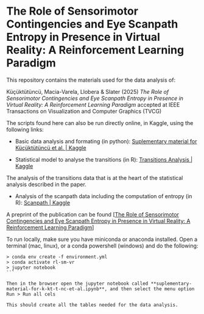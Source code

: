 # The Role of Sensorimotor Contingencies and Eye Scanpath Entropy in Presence in Virtual Reality: A Reinforcement Learning Paradigm

This repository contains the materials used for the data analysis of:

 Küçüktütüncü, Macia-Varela, Llobera & Slater  (2025) *The Role of Sensorimotor Contingencies and Eye Scanpath Entropy in Presence in  Virtual Reality: A Reinforcement Learning Paradigm* accepted at IEEE Transactions on Visualization and Computer Graphics (TVCG)


The scripts found here can also be run directly online, in Kaggle, using the following links:

- Basic data analysis and formating (in python): [Suplementary material for Küçüktütüncü et al. | Kaggle](https://www.kaggle.com/code/joanllobera/suplementary-material-for-k-kt-t-nc-et-al/)

- Statistical model to analyse the transitions (in R): [Transitions Analysis | Kaggle](https://www.kaggle.com/code/melslater/transitions-analysis)

The analysis of the transitions data that is at the heart of the statistical analysis described in the paper.

- Analysis of the scanpath data including the computation of entropy (in R): [Scanpath | Kaggle](https://www.kaggle.com/code/melslater/scanpath/notebook)

A preprint of the publication can be found [[The Role of Sensorimotor Contingencies and Eye Scanpath Entropy in Presence in Virtual Reality: A Reinforcement Learning Paradigm](https://zenodo.org/records/10432799)]


To run locally, make sure you have miniconda or anaconda installed.
Open a terminal (mac, linux), or a conda powershell (windows) and do the following:

````
> conda env create -f environment.yml
> conda activate rl-sm-vr   
> jupyter notebook
```

Then in the browser open the jupyter notebook called **suplementary-material-for-k-kt-t-nc-et-al.ipynb**, and then select the menu option Run > Run all cels

This should create all the tables needed for the data analysis.


                              